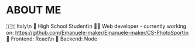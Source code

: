 # ABOUT ME
🇮🇹 Italy\n
📖 High School Student\n
👨‍💻 Web developer - currently working on: https://github.com/Emanuele-maker/Emanuele-maker/CS-PhotoSport\n
💙 Frontend: React\n
🧡 Backend: Node
